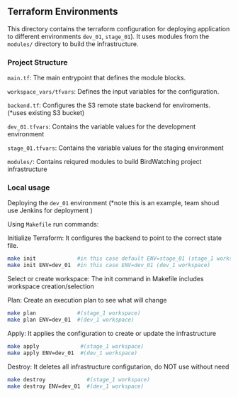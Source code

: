 ## Terraform Environments

This directory contains the terraform configuration for deploying application to different environments `dev_01`, `stage_01`).
It uses modules from the `modules/` directory to build the infrastructure.

### Project Structure

`main.tf`: The main entrypoint that defines the module blocks.

`workspace_vars/tfvars`: Defines the input variables for the configuration.

`backend.tf`: Configures the S3 remote state backend for enviroments. (\*uses existing S3 bucket)

`dev_01.tfvars`: Contains the variable values for the development environment

`stage_01.tfvars`: Contains the variable values for the staging environment

`modules/`: Contains reiqured modules to build BirdWatching project infrastructure

### Local usage

Deploying the `dev_01` environment (\*note this is an example, team shoud use Jenkins for deployment )

Using `Makefile` run commands:

Initialize Terraform:
It configures the backend to point to the correct state file.

```bash
make init             #in this case default ENV=stage_01 (stage_1 workspace)
make init ENV=dev_01  #in this case ENV=dev_01 (dev_1 workspace)

```

Select or create workspace:
The init command in Makefile includes workspace creation/selection

Plan:
Create an execution plan to see what will change

```bash
make plan             #(stage_1 workspace)
make plan ENV=dev_01  #(dev_1 workspace)
```

Apply: It applies the configuration to create or update the infrastructure

```bash
make apply             #(stage_1 workspace)
make apply ENV=dev_01  #(dev_1 workspace)
```

Destroy: It deletes all infrastructure configutarion, do NOT use without need

```bash
make destroy             #(stage_1 workspace)
make destroy ENV=dev_01  #(dev_1 workspace)
```
